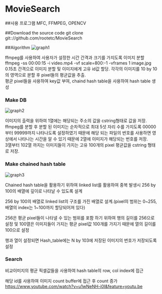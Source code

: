 # MovieSearch
##사용 프로그램
MFC, FFMPEG, OPENCV

##Download the source code 
git clone git:://github.com/rootetc/MovieSearch

##Algorithm
![graph1](https://cloud.githubusercontent.com/assets/19329620/16171453/44722778-35aa-11e6-9410-db85fe9daf1f.png)

ffmpeg를 사용하여 사용자가 설정한 시간 간격과 크기를 가지도록 이미지 분할 
ffmpeg -ss 00:00:15 -i video.mp4 -vf scale=800:-1 -vframes 1 image.jpg  
0.15초 간격으로 이미지 분할 및 이미지에게 고유 id값 할당. 
각각의 이미지를 10 by 10의 영역으로 분할 후 pixel들의 평균값을 추출.  
평균 pixel들을 사용하여 key값 부여, chaind hash table을 사용하여 hash table 생성  

### Make DB
![graph2](https://cloud.githubusercontent.com/assets/19329620/16171459/5626c53c-35aa-11e6-8393-5361b9c1b121.png)

이미지의 출력을 위하여 1열에는 해당되는 주소의 값을 cstring형태로 값을 저장.    
ffmpeg를 분할 후 분할 된 이미지는 순차적으로 최대 5섯 자리 수를 가지도록 00000부터 99999까지 나타나도록 설정하였기 때문에 해당 되는 파일의 번호를 사용하면 영상에서 나타나는 시간을 알 수 있기 때문에 2열에 이미지가 해당되는 번호를 저장.  
3열부터 102열 까지는 이미지들이 가지는 고유 100개의 pixel 평균값을 cstring 형태로 저장. 

### Make chained hash table
![graph3](https://cloud.githubusercontent.com/assets/19329620/16171462/633390f2-35aa-11e6-8f83-0c042630311a.png)

Chained hash table을 활용하기 위하여 linked list를 활용하여 중복 발생시 256 by 100의 배열에 깊이로 나타날 수 있도록 설계 

256 by 100의 배열로 linked list의 구조를 가진 배열로 설계.(pixel의 범위는 0~255, 배열의 index는 1~100까지 할당되어져 있다) 

256은 평균 pixel들이 나타낼 수 있는 범위를 포함 하기 위하여 행의 길이를 256으로 설정 및 100열은 이미지들이 가지는 평균 pixel값 100개를 가지기 때문에 열의 길이를 100으로 설정

행과 열이 설정되면 Hash_table에는 N by 103에 저장된 이미지의 번호가 저장되도록 설정

### Search

비교이미지의 평균 픽셀값들을 사용하여 hash table의 row, col index에 접근

해당 id를 사용하여 이미지 count buffer에 접근 후 count 증가 
https://www.youtube.com/watch?v=u1wNeNH-i0I&feature=youtu.be  
